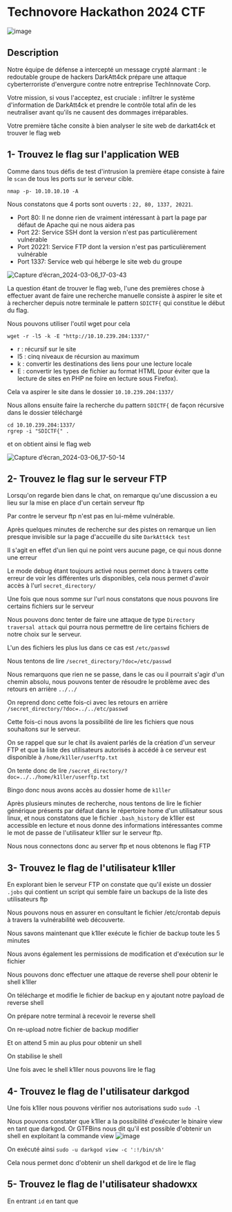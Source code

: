 # Technovore Hackathon 2024 CTF

![image](https://github.com/alexispondo/CTF-WriteUp/assets/47490330/7583d144-aa93-401d-901d-85cec5bc50ca)

## Description

Notre équipe de défense a intercepté un message crypté alarmant : le redoutable groupe de hackers DarkAtt4ck prépare une attaque cyberterroriste d'envergure contre notre entreprise TechInnovate Corp.

Votre mission, si vous l'acceptez, est cruciale : infiltrer le système d'information de DarkAtt4ck et prendre le contrôle total afin de les neutraliser avant qu'ils ne causent des dommages irréparables.

Votre première tâche consite à bien analyser le site web de darkatt4ck et trouver le flag web

## 1- Trouvez le flag sur l'application WEB

Comme dans tous défis de test d'intrusion la première étape consiste à faire le `scan` de tous les ports sur le serveur cible.

```
nmap -p- 10.10.10.10 -A
```

Nous constatons que 4 ports sont ouverts : `22, 80, 1337, 20221`.

- Port 80: Il ne donne rien de vraiment intéressant à part la page par défaut de Apache qui ne nous aidera pas
- Port 22: Service SSH dont la version n'est pas particulièrement vulnérable
- Port 20221: Service FTP dont la version n'est pas particulièrement vulnérable
- Port 1337: Service web qui héberge le site web du groupe

![Capture d’écran_2024-03-06_17-03-43](https://github.com/alexispondo/CTF-WriteUp/assets/47490330/089629c2-e4a0-4bf7-a83c-51874c867213)

La question étant de trouver le flag web, l'une des premières chose à effectuer avant de faire une recherche manuelle consiste à aspirer le site et à rechercher depuis notre terminale le pattern `SDICTF{` qui constitue le début du flag.

Nous pouvons utiliser l'outil wget pour cela
```
wget -r -l5 -k -E "http://10.10.239.204:1337/"
```
- r : récursif sur le site
- l5 : cinq niveaux de récursion au maximum
- k : convertir les destinations des liens pour une lecture locale
- E : convertir les types de fichier au format HTML (pour éviter que la lecture de sites en PHP ne foire en lecture sous Firefox).

Cela va aspirer le site dans le dossier `10.10.239.204:1337/`

Nous allons ensuite faire la recherche du pattern `SDICTF{` de façon récursive dans le dossier téléchargé
```
cd 10.10.239.204:1337/
rgrep -i "SDICTF{" .
```
et on obtient ainsi le flag web

![Capture d’écran_2024-03-06_17-50-14](https://github.com/alexispondo/CTF-WriteUp/assets/47490330/e8ea0553-988b-49f9-ac99-e14465a22925)

## 2- Trouvez le flag sur le serveur FTP
Lorsqu'on regarde bien dans le chat, on remarque qu'une discussion a eu lieu sur la mise en place d'un certain serveur ftp

Par contre le serveur ftp n'est pas en lui-même vulnérable.

Après quelques minutes de recherche sur des pistes on remarque un lien presque invisible sur la page d'accueille du site `DarkAtt4ck test`

Il s'agit en effet d'un lien qui ne point vers aucune page, ce qui nous donne une erreur 

Le mode debug étant toujours activé nous permet donc à travers cette erreur de voir les différentes urls disponibles, cela nous permet d'avoir accès à l'url `secret_directory/`

Une fois que nous somme sur l'url nous constatons que nous pouvons lire certains fichiers sur le serveur

Nous pouvons donc tenter de faire une attaque de type `Directory traversal attack` qui pourra nous permettre de lire certains fichiers de notre choix sur le serveur.

L'un des fichiers les plus lus dans ce cas est `/etc/passwd`

Nous tentons de lire `/secret_directory/?doc=/etc/passwd`

Nous remarquons que rien ne se passe, dans le cas ou il pourrait s'agir d'un chemin absolu, nous pouvons tenter de résoudre le problème avec des retours en arrière `../../`

On reprend donc cette fois-ci avec les retours en arrière `/secret_directory/?doc=../../etc/passwd`


Cette fois-ci nous avons la possibilité de lire les fichiers que nous souhaitons sur le serveur.

On se rappel que sur le chat ils avaient parlés de la création d'un serveur FTP et que la liste des utilisateurs autorisés à accédé à ce serveur est disponible à `/home/k1ller/userftp.txt`

On tente donc de lire `/secret_directory/?doc=../../home/k1ller/userftp.txt`

Bingo donc nous avons accès au dossier home de `k1ller`

Après plusieurs minutes de recherche, nous tentons de lire le fichier générique présents par défaut dans le répertoire home d'un utilisateur sous linux, et nous constatons que le fichier `.bash_history` de k1ller est accessible en lecture et nous donne des informations intéressantes comme le mot de passe de l'utilisateur k1ller sur le serveur ftp.

Nous nous connectons donc au server ftp et nous obtenons le flag FTP

## 3- Trouvez le flag de l'utilisateur k1ller

En explorant bien le serveur FTP on constate que qu'il existe un dossier `.jobs` qui contient un script qui semble faire un backups de la liste des utilisateurs ftp

Nous pouvons nous en assurer en consultant le fichier /etc/crontab depuis à travers la vulnérabilité web découverte.

Nous savons maintenant que k1ller exécute le fichier de backup toute les 5 minutes

Nous avons également les permissions de modification et d'exécution sur le fichier

Nous pouvons donc effectuer une attaque de reverse shell pour obtenir le shell k1ller

On télécharge et modifie le fichier de backup en y ajoutant notre payload de reverse shell

On prépare notre terminal à recevoir le reverse shell

On re-upload notre fichier de backup modifier

Et on attend 5 min au plus pour obtenir un shell

On stabilise le shell

Une fois avec le shell k1ller nous pouvons lire le flag

## 4- Trouvez le flag de l'utilisateur darkgod

Une fois k1ller nous pouvons vérifier nos autorisations sudo `sudo -l`

Nous pouvons constater que k1ller a la possibilité d'exécuter le binaire view en tant que darkgod.
Or GTFBins nous dit qu'il est possible d'obtenir un shell en exploitant la commande view
![image](https://github.com/alexispondo/CTF-WriteUp/assets/47490330/3a82c570-9a2d-4539-91df-2f30eb231fa8)

On exécuté ainsi `sudo -u darkgod view -c ':!/bin/sh'`

Cela nous permet donc d'obtenir un shell darkgod et de lire le flag

## 5- Trouvez le flag de l'utilisateur shadowxx

En entrant `id` en tant que 




